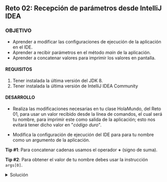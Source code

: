  ## Reto 02: Recepción de parámetros desde IntelliJ IDEA 

### OBJETIVO 

- Aprender a modificar las configuraciones de ejecución de la aplicación en el IDE.
- Aprender a recibir parámetros en el método *main* de la aplicación.
- Aprender a concatenar valores para imprimir los valores en pantalla.

#### REQUISITOS 

1. Tener instalada la última versión del JDK 8.
2. Tener instalada la última versión de IntelliJ IDEA Community

#### DESARROLLO

- Realiza las modificaciones necesarias en tu clase HolaMundo, del Reto 01, para usar un valor recibido desde la línea de comandos, el cual será tu nombre, para imprimir este como salida de la aplicación; esto nos evitará tener dicho valor en "*código duro*".

- Modifica la configuración de ejecución del IDE para para tu nombre como un argumento de la aplicación.

**Tip #1**: Para concatenar cadenas usamos el operador **+** (signo de suma).

**Tip #2**: Para obtener el valor de tu nombre debes usar la instrucción `args[0]`.

<details>
	<summary>Solución</summary>

1. En el cuerpo del método *main* de la aplicación, modifica la cadena que pasas al método `println` borrando el nombre que muestra (en mi caso **Beto**) y sustitúyelo por el valor recibido como parámetro, usando la instrucción que se muestra en el tip #2; recuerda que para concatenar cadenas debes usar el operador de suma (**+**).

```java
System.out.println("¡Hola " + args[0] + "!");
```

2. Ve a la opción `Edit Configurations...` que aparece al desplegar la lista de opciones para la configuración de la aplicación, que está en la parte superior derecha del editor de código.

![imagen](img/img_01.png)

3. En la ventana que aparece, localiza el campo marcado como `Program arguments:`, y coloca ahí tu nombre.

![imagen](img/img_02.png)

4. Presiona el botón `Ok` para aplicar y guardar la nueva configuración.

5. Ejecuta nuevamente la aplicación y deberás ver en la consola una salida igual a la anterior.

![imagen](img/img_03.png)

Prueba cambiando el parámetro que envías para ver los cambios en la salida de la aplicación. De esta forma evitas tener que estar modificando y volviendo a compilar el código de tu aplicación cada vez que quieras cambiar un valor.

Ahora, averigua cómo puedes hacer esto mismo, pero ejecutando tu aplicación desde una línea de comandos, y no desde el IDE.


 </details> 

